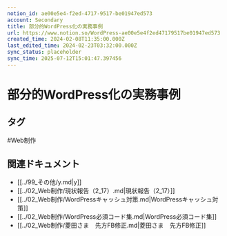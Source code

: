 ```yaml
---
notion_id: ae00e5e4-f2ed-4717-9517-be01947ed573
account: Secondary
title: 部分的WordPress化の実務事例
url: https://www.notion.so/WordPress-ae00e5e4f2ed47179517be01947ed573
created_time: 2024-02-08T11:35:00.000Z
last_edited_time: 2024-02-23T03:32:00.000Z
sync_status: placeholder
sync_time: 2025-07-12T15:01:47.397456
---
```

# 部分的WordPress化の実務事例


## タグ

#Web制作 

## 関連ドキュメント

- [[../99_その他/y.md|y]]
- [[../02_Web制作/現状報告（2_17）.md|現状報告（2_17）]]
- [[../02_Web制作/WordPressキャッシュ対策.md|WordPressキャッシュ対策]]
- [[../02_Web制作/WordPress必須コード集.md|WordPress必須コード集]]
- [[../02_Web制作/菱田さま　先方FB修正.md|菱田さま　先方FB修正]]
